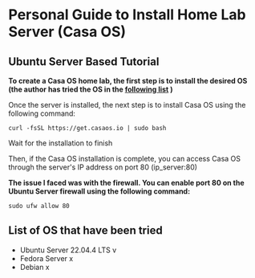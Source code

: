 # Personal Guide to Install Home Lab Server (Casa OS)

## Ubuntu Server Based Tutorial

**To create a Casa OS home lab, the first step is to install the desired OS (the author has tried the OS in the [following list](##List-of-OS-that-have-been-tried) )**

Once the server is installed, the next step is to install Casa OS using the following command:

```
curl -fsSL https://get.casaos.io | sudo bash
```

Wait for the installation to finish

Then, if the Casa OS installation is complete, you can access Casa OS through the server's IP address on port 80 (ip_server:80)

**The issue I faced was with the firewall. You can enable port 80 on the Ubuntu Server firewall using the following command:**

```
sudo ufw allow 80
```

## List of OS that have been tried

- Ubuntu Server 22.04.4 LTS v
- Fedora Server x
- Debian x
